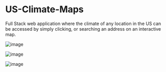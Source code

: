 # US-Climate-Maps
Full Stack web application where the climate of any location in the US can be accessed by simply clicking, or searching an address on an interactive map.

![image](https://github.com/Hsstone1/US-Climate-Maps/assets/67842011/45d726a9-4093-4109-88d9-a7ae80f9a691)

![image](https://github.com/Hsstone1/US-Climate-Maps/assets/67842011/22a7c2f2-3d40-41f3-b49d-b0d9fec79455)

![image](https://github.com/Hsstone1/US-Climate-Maps/assets/67842011/e3f604bd-c382-403f-ab99-9aac2ea7eb94)


